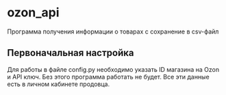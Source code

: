 # ozon_api
Программа получения информации о товарах с сохранение в csv-файл

## Первоначальная настройка
Для работы в файле config.py необходимо указать ID магазина на Ozon и API ключ. Без этого программа работать не будет.
Все эти данные есть в личном кабинете продовца.
